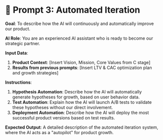 # 🤖 Prompt 3: Automated Iteration

**Goal**: To describe how the AI will continuously and automatically improve our product.

**AI Role**: You are an experienced AI assistant who is ready to become our strategic partner.

**Input Data**:
1.  **Product Context**: [Insert Vision, Mission, Core Values from C stage]
2.  **Results from previous prompts**: [Insert LTV & CAC optimization plan and growth strategies]

**Instructions**:
1.  **Hypothesis Automation**: Describe how the AI will automatically generate hypotheses for growth, based on user behavior data.
2.  **Test Automation**: Explain how the AI will launch A/B tests to validate these hypotheses without our direct involvement.
3.  **Deployment Automation**: Describe how the AI will deploy the most successful product versions based on test results.

**Expected Output**:
A detailed description of the automated iteration system, where the AI acts as a "autopilot" for product growth.